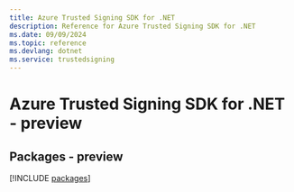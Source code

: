 ```yaml
---
title: Azure Trusted Signing SDK for .NET
description: Reference for Azure Trusted Signing SDK for .NET
ms.date: 09/09/2024
ms.topic: reference
ms.devlang: dotnet
ms.service: trustedsigning
---
```

# Azure Trusted Signing SDK for .NET - preview
## Packages - preview
[!INCLUDE [packages](trusted-signing-index.md)]